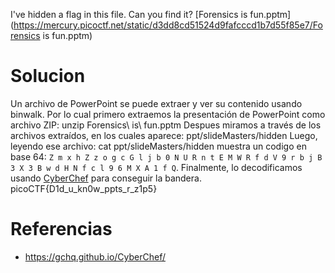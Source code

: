 I've hidden a flag in this file. Can you find it? [Forensics is fun.pptm](https://mercury.picoctf.net/static/d3dd8cd51524d9fafcccd1b7d55f85e7/Forensics is fun.pptm)
# Solucion
Un archivo de PowerPoint se puede extraer y ver su contenido usando binwalk.
Por lo cual primero extraemos la presentación de PowerPoint como archivo ZIP: unzip Forensics\ is\ fun.pptm
Despues miramos a través de los archivos extraídos, en los cuales aparece: ppt/slideMasters/hidden
Luego, leyendo ese archivo: cat ppt/slideMasters/hidden muestra un codigo en base 64: `Z m x h Z z o g c G l j b 0 N U R n t E M W R f d V 9 r b j B 3 X 3 B w d H N f c l 9 6 M X A 1 f Q`.
Finalmente, lo decodificamos usando [CyberChef](https://gchq.github.io/CyberChef/#recipe=From_Base64\('A-Za-z0-9%2B/%3D',true\)&input=WiBtIHggaCBaIHogbyBnIGMgRyBsIGogYiAwIE4gVSBSIG4gdCBFIE0gVyBSIGYgZCBWIDkgciBiIGogQiAzIFggMyBCIHcgZCBIIE4gZiBjIGwgOSA2IE0gWCBBIDEgZiBR) para conseguir la bandera.
picoCTF{D1d_u_kn0w_ppts_r_z1p5}
# Referencias
- https://gchq.github.io/CyberChef/


